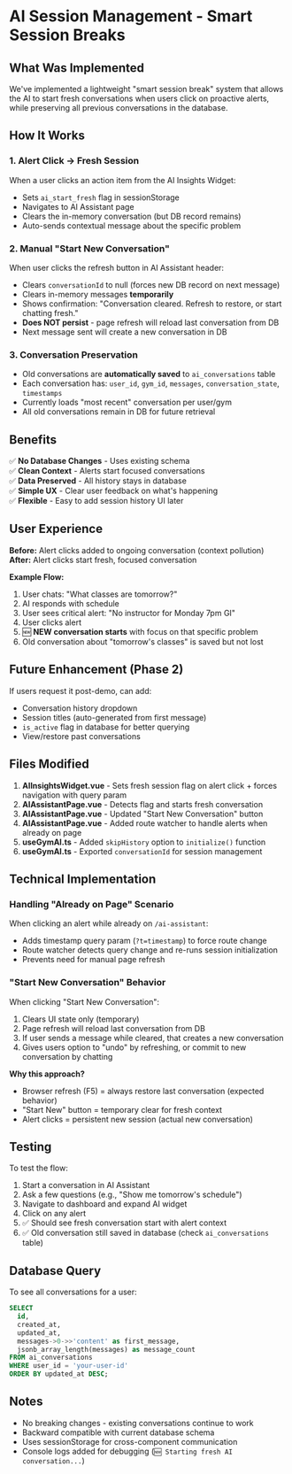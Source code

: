 # AI Session Management - Smart Session Breaks

## What Was Implemented

We've implemented a lightweight "smart session break" system that allows the AI to start fresh conversations when users click on proactive alerts, while preserving all previous conversations in the database.

## How It Works

### 1. **Alert Click → Fresh Session**
When a user clicks an action item from the AI Insights Widget:
- Sets `ai_start_fresh` flag in sessionStorage
- Navigates to AI Assistant page
- Clears the in-memory conversation (but DB record remains)
- Auto-sends contextual message about the specific problem

### 2. **Manual "Start New Conversation"**
When user clicks the refresh button in AI Assistant header:
- Clears `conversationId` to null (forces new DB record on next message)
- Clears in-memory messages **temporarily**
- Shows confirmation: "Conversation cleared. Refresh to restore, or start chatting fresh."
- **Does NOT persist** - page refresh will reload last conversation from DB
- Next message sent will create a new conversation in DB

### 3. **Conversation Preservation**
- Old conversations are **automatically saved** to `ai_conversations` table
- Each conversation has: `user_id`, `gym_id`, `messages`, `conversation_state`, `timestamps`
- Currently loads "most recent" conversation per user/gym
- All old conversations remain in DB for future retrieval

## Benefits

✅ **No Database Changes** - Uses existing schema  
✅ **Clean Context** - Alerts start focused conversations  
✅ **Data Preserved** - All history stays in database  
✅ **Simple UX** - Clear user feedback on what's happening  
✅ **Flexible** - Easy to add session history UI later  

## User Experience

**Before:** Alert clicks added to ongoing conversation (context pollution)  
**After:** Alert clicks start fresh, focused conversation  

**Example Flow:**
1. User chats: "What classes are tomorrow?"
2. AI responds with schedule
3. User sees critical alert: "No instructor for Monday 7pm GI"
4. User clicks alert
5. 🆕 **NEW conversation starts** with focus on that specific problem
6. Old conversation about "tomorrow's classes" is saved but not lost

## Future Enhancement (Phase 2)

If users request it post-demo, can add:
- Conversation history dropdown
- Session titles (auto-generated from first message)
- `is_active` flag in database for better querying
- View/restore past conversations

## Files Modified

1. **AIInsightsWidget.vue** - Sets fresh session flag on alert click + forces navigation with query param
2. **AIAssistantPage.vue** - Detects flag and starts fresh conversation
3. **AIAssistantPage.vue** - Updated "Start New Conversation" button
4. **AIAssistantPage.vue** - Added route watcher to handle alerts when already on page
5. **useGymAI.ts** - Added `skipHistory` option to `initialize()` function
6. **useGymAI.ts** - Exported `conversationId` for session management

## Technical Implementation

### Handling "Already on Page" Scenario
When clicking an alert while already on `/ai-assistant`:
- Adds timestamp query param (`?t=timestamp`) to force route change
- Route watcher detects query change and re-runs session initialization
- Prevents need for manual page refresh

### "Start New Conversation" Behavior
When clicking "Start New Conversation":
1. Clears UI state only (temporary)
2. Page refresh will reload last conversation from DB
3. If user sends a message while cleared, that creates a new conversation
4. Gives users option to "undo" by refreshing, or commit to new conversation by chatting

**Why this approach?**
- Browser refresh (F5) = always restore last conversation (expected behavior)
- "Start New" button = temporary clear for fresh context
- Alert clicks = persistent new session (actual new conversation)

## Testing

To test the flow:
1. Start a conversation in AI Assistant
2. Ask a few questions (e.g., "Show me tomorrow's schedule")
3. Navigate to dashboard and expand AI widget
4. Click on any alert
5. ✅ Should see fresh conversation start with alert context
6. ✅ Old conversation still saved in database (check `ai_conversations` table)

## Database Query

To see all conversations for a user:
```sql
SELECT 
  id,
  created_at,
  updated_at,
  messages->0->>'content' as first_message,
  jsonb_array_length(messages) as message_count
FROM ai_conversations
WHERE user_id = 'your-user-id'
ORDER BY updated_at DESC;
```

## Notes

- No breaking changes - existing conversations continue to work
- Backward compatible with current database schema
- Uses sessionStorage for cross-component communication
- Console logs added for debugging (`🆕 Starting fresh AI conversation...`)

